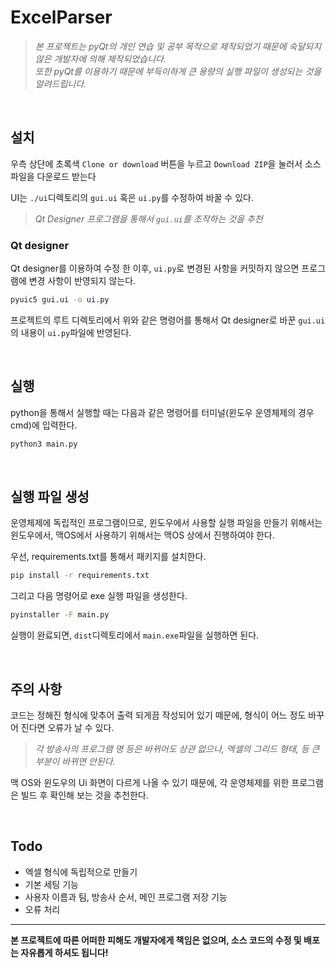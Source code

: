 # ExcelParser

> _본 프로젝트는 pyQt의 개인 연습 및 공부 목적으로 제작되었기 때문에 숙달되지 않은 개발자에 의해 제작되었습니다._  
> _또한 pyQt를 이용하기 때문에 부득이하게 큰 용량의 실행 파일이 생성되는 것을 알려드립니다._

<br/>

## 설치

우측 상단에 초록색 `Clone or download` 버튼을 누르고 `Download ZIP`을 눌러서 소스파일을 다운로드 받는다

UI는 `./ui`디렉토리의 `gui.ui` 혹은 `ui.py`를 수정하여 바꿀 수 있다.
> _Qt Designer 프로그램을 통해서 `gui.ui`를 조작하는 것을 추천_

### Qt designer

Qt designer를 이용하여 수정 한 이후, `ui.py`로 변경된 사항을 커밋하지 않으면 프로그램에 변경 사항이 반영되지 않는다.

```bash
pyuic5 gui.ui -o ui.py
```

프로젝트의 루트 디렉토리에서 위와 같은 명령어를 통해서 Qt designer로 바꾼 `gui.ui`의 내용이 `ui.py`파일에 반영된다.

<br/>

## 실행

python을 통해서 실행할 때는 다음과 같은 명령어를 터미널(윈도우 운영체제의 경우 cmd)에 입력한다.

```bash
python3 main.py
```

<br/>

## 실행 파일 생성

운영체제에 독립적인 프로그램이므로, 윈도우에서 사용할 실행 파일을 만들기 위해서는 윈도우에서, 맥OS에서 사용하기 위해서는 맥OS 상에서 진행하여야 한다.

우선, requirements.txt를 통해서 패키지를 설치한다.

```bash
pip install -r requirements.txt
```

그리고 다음 명령어로 exe 실행 파일을 생성한다.

```bash
pyinstaller -F main.py
```

실행이 완료되면, `dist`디렉토리에서 `main.exe`파일을 실행하면 된다.

<br/>

## 주의 사항

코드는 정해진 형식에 맞추어 출력 되게끔 작성되어 있기 떼문에,
형식이 어느 정도 바꾸어 진다면 오류가 날 수 있다.

> _각 방송사의 프로그램 명 등은 바뀌어도 상관 없으나, 엑셀의 그리드 형태, 등 큰 부분이 바뀌면 안된다._

맥 OS와 윈도우의 Ui 화면이 다르게 나올 수 있기 때문에, 각 운영체제를 위한 프로그램은 빌드 후 확인해 보는 것을 추천한다.  

<br/>

## Todo

- 엑셀 형식에 독립적으로 만들기
- 기본 세팅 기능
- 사용자 이름과 팀, 방송사 순서, 메인 프로그램 저장 기능
- 오류 처리

---
**본 프로젝트에 따른 어떠한 피해도 개발자에게 책임은 없으며, 소스 코드의 수정 및 배포는 자유롭게 하셔도 됩니다!**
